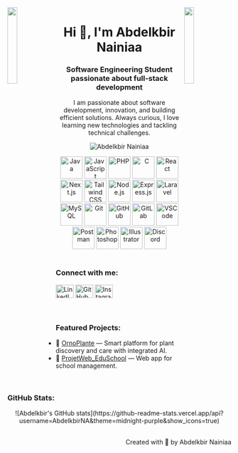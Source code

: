 <img align="left" src="https://user-images.githubusercontent.com/65187002/144930161-2f783401-8d27-4fdf-a2f7-cc0ba32f1f1f.gif" width="21%" style="display:inline;">
<img align="right" src="https://user-images.githubusercontent.com/65187002/144930161-2f783401-8d27-4fdf-a2f7-cc0ba32f1f1f.gif" width="21%" style="display:inline;">

<h1 align="center">Hi 👋, I'm Abdelkbir Nainiaa</h1>
<h3 align="center">Software Engineering Student passionate about full-stack development</h3>

<p align="center">
I am passionate about software development, innovation, and building efficient solutions. Always curious, I love learning new technologies and tackling technical challenges.
</p>

<p align="center"> 
 <img src="https://komarev.com/ghpvc/?username=AbdelkbirNA&label=Profile%20views&color=0e75b6&style=flat" alt="Abdelkbir Nainiaa" /> 
</p>

<div align="center">
  <img src="https://techstack-generator.vercel.app/java-icon.svg" alt="Java" width="50" height="50" />
  <img src="https://techstack-generator.vercel.app/js-icon.svg" alt="JavaScript" width="50" height="50" />
  <img src="https://techstack-generator.vercel.app/php-icon.svg" alt="PHP" width="50" height="50" />
  <img src="https://techstack-generator.vercel.app/c-icon.svg" alt="C" width="50" height="50" />
  <img src="https://techstack-generator.vercel.app/react-icon.svg" alt="React" width="50" height="50" />
  <img src="https://techstack-generator.vercel.app/nextjs-icon.svg" alt="Next.js" width="50" height="50" />
  <img src="https://techstack-generator.vercel.app/tailwind-icon.svg" alt="Tailwind CSS" width="50" height="50" />
  <img src="https://techstack-generator.vercel.app/nodejs-icon.svg" alt="Node.js" width="50" height="50" />
  <img src="https://techstack-generator.vercel.app/express-icon.svg" alt="Express.js" width="50" height="50" />
  <img src="https://techstack-generator.vercel.app/laravel-icon.svg" alt="Laravel" width="50" height="50" />
  <img src="https://techstack-generator.vercel.app/mysql-icon.svg" alt="MySQL" width="50" height="50" />
  <img src="https://techstack-generator.vercel.app/git-icon.svg" alt="Git" width="50" height="50" />
  <img src="https://techstack-generator.vercel.app/github-icon.svg" alt="GitHub" width="50" height="50" />
  <img src="https://techstack-generator.vercel.app/gitlab-icon.svg" alt="GitLab" width="50" height="50" />
  <img src="https://techstack-generator.vercel.app/vscode-icon.svg" alt="VSCode" width="50" height="50" />
  <img src="https://techstack-generator.vercel.app/postman-icon.svg" alt="Postman" width="50" height="50" />
  <img src="https://cdn-icons-png.flaticon.com/512/5968/5968705.png" alt="Photoshop" width="50" height="50" />
  <img src="https://cdn-icons-png.flaticon.com/512/5968/5968672.png" alt="Illustrator" width="50" height="50" />
  <img src="https://cdn-icons-png.flaticon.com/512/2111/2111370.png" alt="Discord" width="50" height="50" />
</div>

<br>

<h3 align="left">Connect with me:</h3>
<p align="left">
<a href="https://www.linkedin.com/in/abdelkbir-nainiaa/" target="_blank"><img src="https://raw.githubusercontent.com/rahuldkjain/github-profile-readme-generator/master/src/images/icons/Social/linked-in-alt.svg" alt="LinkedIn" height="30" width="40" /></a>
<a href="https://github.com/AbdelkbirNA" target="_blank"><img src="https://raw.githubusercontent.com/rahuldkjain/github-profile-readme-generator/master/src/images/icons/Social/github.svg" alt="GitHub" height="30" width="40" /></a>
<a href="https://www.instagram.com/771_vrtx/" target="_blank"><img src="https://raw.githubusercontent.com/rahuldkjain/github-profile-readme-generator/master/src/images/icons/Social/instagram.svg" alt="Instagram" height="30" width="40" /></a>
</p>

<br>

<h3 align="left">Featured Projects:</h3>

- 🌿 [OrnoPlante](https://github.com/AbdelkbirNA/OrnoPlante) — Smart platform for plant discovery and care with integrated AI.  
- 🏫 [ProjetWeb_EduSchool](https://github.com/AbdelkbirNA/ProjetWeb_EduSchool) — Web app for school management.

<br>

<h3 align="left">GitHub Stats:</h3>
<div align="center">
  ![Abdelkbir's GitHub stats](https://github-readme-stats.vercel.app/api?username=AbdelkbirNA&theme=midnight-purple&show_icons=true)
</div>

<br>

<p align="right">Created with 🧡 by Abdelkbir Nainiaa</p>
